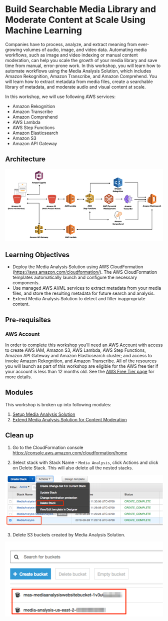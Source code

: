 # Build Searchable Media Library and Moderate Content at Scale Using Machine Learning

Companies have to process, analyze, and extract meaning from ever-growing volumes of audio, image, and video data. Automating media workflows, such as image and video indexing or manual content moderation, can help you scale the growth of your media library and save time from manual, error-prone work. In this workshop, you will learn how to automate workflows using the Media Analysis Solution, which includes Amazon Rekognition, Amazon Transcribe, and Amazon Comprehend. You will learn how to extract metadata from media files, create a searchable library of metadata, and moderate audio and visual content at scale.

In this workshop, we will use following AWS services:

* Amazon Rekognition
* Amazon Transcribe
* Amazon Comprehend
* AWS Lambda
* AWS Step Functions
* Amazon Elasticsearch
* Amazon S3
* Amazon API Gateway

## Architecture

![](assets/masarch.png)

## Learning Objectives

* Deploy the Media Analysis Solution using AWS CloudFormation (https://aws.amazon.com/cloudformation/). The AWS CloudFormation templates automatically launch and configure the necessary components.
* Use managed AWS AI/ML services to extract metadata from your media files, and store the resulting metadata for future search and analysis.
* Extend Media Analysis Solution to detect and filter inappropriate content.

## Pre-requisites

### AWS Account

In order to complete this workshop you'll need an AWS Account with access to create AWS IAM, Amazon S3, AWS Lambda, AWS Step Functions, Amazon API Gateway and Amazon Elasticsearch cluster; and access to invoke Amazon Rekognition, and Amazon Transcribe. All of the resources you will launch as part of this workshop are eligible for the AWS free tier if your account is less than 12 months old. See the [AWS Free Tier page](https://aws.amazon.com/free/) for more details.

## Modules

This workshop is broken up into following modules:

1. [Setup Media Analysis Solution](1-MediaAnalysisSolution)
2. [Extend Media Analysis Solution for Content Moderation](2-ContentModeration)

## Clean up

1. Go to the CloudFormation console https://console.aws.amazon.com/cloudformation/home

2. Select stack with Stack Name - `Media Analysis`, click Actions and click on Delete Stack. This will also delete all the nested stacks.

  ![CloudFormation Stack Delete](./2-ContentModeration/assets/mas-cf-delete.png)

3. Delete S3 buckets created by Media Analysis Solution.

  ![CloudFormation Stack Delete](./2-ContentModeration/assets/mas-s3-delete.png)
